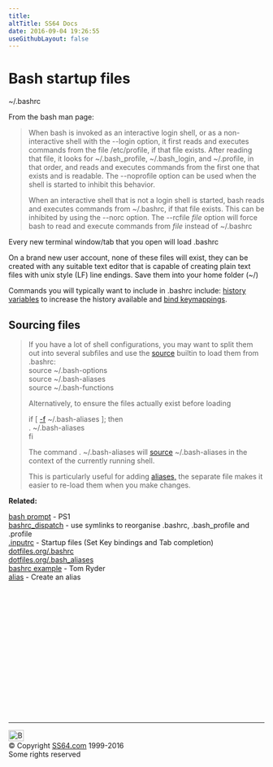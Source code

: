 ```yaml
---
title:
altTitle: SS64 Docs
date: 2016-09-04 19:26:55
useGithubLayout: false
---
```

<!-- #EndLibraryItem --><h1>Bash startup files</h1> 
<p><span class="code">~/.bashrc</span></p>
<p>From the bash man page:</p>
<blockquote>
<p>When bash is invoked as an interactive login shell, or as a non-interactive shell with the --login option, it first reads and executes commands from the file <span class="code">/etc/profile</span>, if that file exists. After reading that file, it looks for <span class="code">~/.bash_profile</span>, <span class="code">~/.bash_login</span>, and <span class="code">~/.profile</span>, in that order, and reads and executes commands from the first one that exists and is readable. The --noprofile option can be used when the shell is started to inhibit this behavior.</p>
<p> When an interactive shell that is not a login shell is started, bash reads and executes commands from <span class="code">~/.bashrc</span>, if that file exists. This can be inhibited by using the --norc option. The <span class="code">--rcfile <i>file</i></span> option will force bash to read and execute commands from <span class="code"><i>file</i></span> instead of <span class="code">~/.bashrc</span></p>
</blockquote>
<p>Every new terminal window/tab that you open will load <span class="code">.bashrc</span> </p>
<p>On a brand new user account, none of these files will exist, they can be created with any suitable text editor that is capable of creating plain text files with unix style (LF) line endings. Save them into your home folder (<span class="code">~/</span>) </p>
<p>Commands you will typically want to include in .bashrc include: <a href="history.html">history variables</a> to increase the history available and <a href="bind.html">bind keymappings</a>.</p>
<h2>Sourcing files</h2>
<blockquote>
<p>If you have a lot of  shell configurations, you may want to split them out into several subfiles and use the <a href="source.html">source</a> builtin  to load them from .bashrc:<br>
<span class="code">source ~/.bash-options <br>
source ~/.bash-aliases <br>
source ~/.bash-functions</span></p>
<p>Alternatively, to ensure the files actually exist before loading</p>
<p><span class="code">if [ <a href="syntax-file-operators.html">-f</a> ~/.bash-aliases ]; then<br>
. ~/.bash-aliases<br>
fi</span></p>
<p>The command<span class="code"> . ~/.bash-aliases</span> will <a href="source.html">source</a> ~/.bash-aliases in the context of the currently running shell.</p>
<p>This is particularly useful for adding <a href="alias.html">aliases,</a> the  separate file makes it easier to re-load them when you make changes.</p>
</blockquote>
<p> <b>Related:</b>
</p><p><a href="syntax-prompt.html">bash prompt</a> - PS1<br>
<a href="https://github.com/gioele/bashrc_dispatch">bashrc_dispatch</a> - use symlinks to reorganise .bashrc, .bash_profile and .profile  <br>
<a href="syntax-inputrc.html">.inputrc</a> - Startup files (Set Key bindings and Tab completion)<br>
<a href="http://dotfiles.org/.bashrc">dotfiles.org/.bashrc</a><br>
<a href="http://dotfiles.org/.bash_aliases">dotfiles.org/.bash_aliases</a><br>
<a href="https://github.com/tejr/dotfiles/blob/master/bash/bashrc">bashrc example</a> - Tom Ryder<br>
<a href="alias.html">alias</a> - Create an alias
<!-- #BeginLibraryItem "/Library/foot_bash.lbi" --></p><p>
<!-- bash300 -->
<ins class="adsbygoogle" style="display:inline-block;width:300px;height:250px" data-ad-client="ca-pub-6140977852749469" data-ad-slot="4615356305"></ins>
<script>
(adsbygoogle = window.adsbygoogle || []).push({});
</script></p>
<hr>
<div id="bl" class="footer"><a href="syntax-bashrc.html#"><img src="../images/top.png" width="30" height="22" alt="Back to the Top"></a></div>
<div id="br" class="footer, tagline">© Copyright <a href="../index.html">SS64.com</a> 1999-2016<br>
Some rights reserved</div><!-- #EndLibraryItem -->
